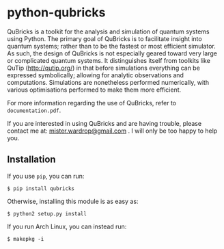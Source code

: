 python-qubricks
===============

QuBricks is a toolkit for the analysis and simulation of quantum systems using Python. The primary goal of QuBricks is to facilitate insight into quantum systems; rather than to be the fastest or most efficient simulator. As such, the design of QuBricks is not especially geared toward very large or complicated quantum systems. It distinguishes itself from toolkits like QuTip (http://qutip.org/) in that before simulations everything can be expressed symbolically; allowing for analytic observations and computations. Simulations are nonetheless performed numerically, with various optimisations performed to make them more efficient.

For more information regarding the use of QuBricks, refer to `documentation.pdf`.

If you are interested in using QuBricks and are having trouble, please contact me at: mister.wardrop@gmail.com . I will only be too happy to help you.

Installation
------------

If you use `pip`, you can run:

	$ pip install qubricks

Otherwise, installing this module is as easy as:

	$ python2 setup.py install

If you run Arch Linux, you can instead run:

	$ makepkg -i
